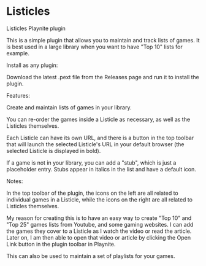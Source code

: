 # Listicles
 Listicles Playnite plugin

This is a simple plugin that allows you to maintain and track lists of games.
It is best used in a large library when you want to have "Top 10" lists for example.
 
Install as any plugin:

Download the latest .pext file from the Releases page and run it to install the plugin.

Features:

Create and maintain lists of games in your library.

You can re-order the games inside a Listicle as necessary, as well as the Listicles themselves.

Each Listicle can have its own URL, and there is a button in the top toolbar that will launch the selected Listicle's URL in your default browser (the selected Listicle is displayed in bold).

If a game is not in your library, you can add a "stub", which is just a placeholder entry. Stubs appear in italics in the list and have a default icon.

Notes:

In the top toolbar of the plugin, the icons on the left are all related to individual games in a Listicle, while the icons on the right are all related to Listicles themselves.

My reason for creating this is to have an easy way to create "Top 10" and "Top 25" games lists from Youtube, and some gaming websites. I can add the games they cover to a Listicle as I watch the video or read the article. Later on, I am then able to open that video or article by clicking the Open Link button in the plugin toolbar in Playnite.

This can also be used to maintain a set of playlists for your games.
